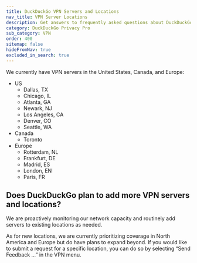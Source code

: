 ```yaml
---
title: DuckDuckGo VPN Servers and Locations
nav_title: VPN Server Locations
description: Get answers to frequently asked questions about DuckDuckGo VPN, which gives you an extra layer of protection online, hiding your location and IP address from the sites you visit.
category: DuckDuckGo Privacy Pro
sub_category: VPN
order: 400
sitemap: false
hideFromNav: true
excluded_in_search: true
---
```


We currently have VPN servers in the United States, Canada, and Europe:

-   US
    -   Dallas, TX
    -   Chicago, IL
    -   Atlanta, GA
    -   Newark, NJ
    -   Los Angeles, CA
    -   Denver, CO
    -   Seattle, WA
-   Canada
    -   Toronto
-   Europe
    -   Rotterdam, NL
    -   Frankfurt, DE
    -   Madrid, ES
    -   London, EN
    -   Paris, FR

## Does DuckDuckGo plan to add more VPN servers and locations?

We are proactively monitoring our network capacity and routinely add servers to existing locations as needed.

As for new locations, we are currently prioritizing coverage in North America and Europe but do have plans to expand beyond. If you would like to submit a request for a specific location, you can do so by selecting “Send Feedback ...” in the VPN menu.
